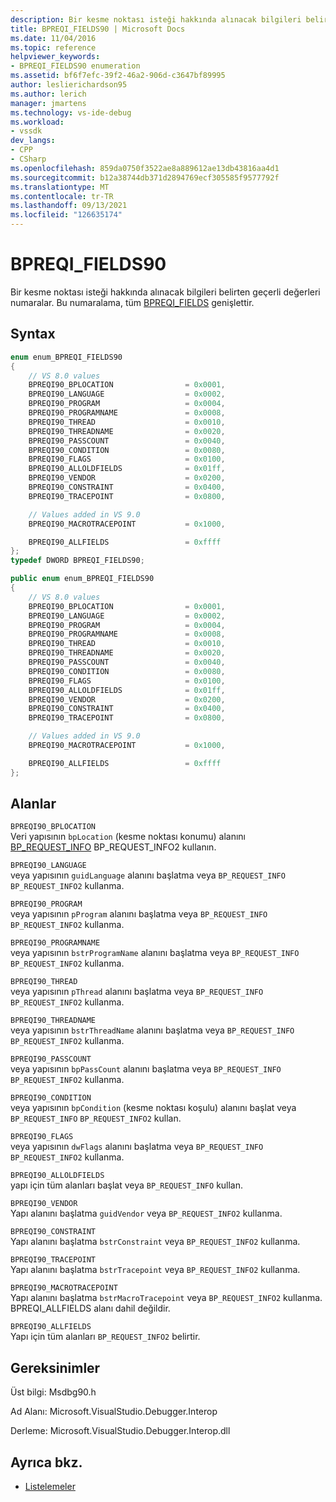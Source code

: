 ```yaml
---
description: Bir kesme noktası isteği hakkında alınacak bilgileri belirten geçerli değerleri numaralar.
title: BPREQI_FIELDS90 | Microsoft Docs
ms.date: 11/04/2016
ms.topic: reference
helpviewer_keywords:
- BPREQI_FIELDS90 enumeration
ms.assetid: bf6f7efc-39f2-46a2-906d-c3647bf89995
author: leslierichardson95
ms.author: lerich
manager: jmartens
ms.technology: vs-ide-debug
ms.workload:
- vssdk
dev_langs:
- CPP
- CSharp
ms.openlocfilehash: 859da0750f3522ae8a889612ae13db43816aa4d1
ms.sourcegitcommit: b12a38744db371d2894769ecf305585f9577792f
ms.translationtype: MT
ms.contentlocale: tr-TR
ms.lasthandoff: 09/13/2021
ms.locfileid: "126635174"
---
```

# <a name="bpreqi_fields90"></a>BPREQI_FIELDS90
Bir kesme noktası isteği hakkında alınacak bilgileri belirten geçerli değerleri numaralar. Bu numaralama, tüm [BPREQI_FIELDS](../../../extensibility/debugger/reference/bpreqi-fields.md) genişlettir.

## <a name="syntax"></a>Syntax

```cpp
enum enum_BPREQI_FIELDS90
{
    // VS 8.0 values
    BPREQI90_BPLOCATION                = 0x0001,
    BPREQI90_LANGUAGE                  = 0x0002,
    BPREQI90_PROGRAM                   = 0x0004,
    BPREQI90_PROGRAMNAME               = 0x0008,
    BPREQI90_THREAD                    = 0x0010,
    BPREQI90_THREADNAME                = 0x0020,
    BPREQI90_PASSCOUNT                 = 0x0040,
    BPREQI90_CONDITION                 = 0x0080,
    BPREQI90_FLAGS                     = 0x0100,
    BPREQI90_ALLOLDFIELDS              = 0x01ff,
    BPREQI90_VENDOR                    = 0x0200,
    BPREQI90_CONSTRAINT                = 0x0400,
    BPREQI90_TRACEPOINT                = 0x0800,

    // Values added in VS 9.0
    BPREQI90_MACROTRACEPOINT           = 0x1000,

    BPREQI90_ALLFIELDS                 = 0xffff
};
typedef DWORD BPREQI_FIELDS90;
```

```csharp
public enum enum_BPREQI_FIELDS90
{
    // VS 8.0 values
    BPREQI90_BPLOCATION                = 0x0001,
    BPREQI90_LANGUAGE                  = 0x0002,
    BPREQI90_PROGRAM                   = 0x0004,
    BPREQI90_PROGRAMNAME               = 0x0008,
    BPREQI90_THREAD                    = 0x0010,
    BPREQI90_THREADNAME                = 0x0020,
    BPREQI90_PASSCOUNT                 = 0x0040,
    BPREQI90_CONDITION                 = 0x0080,
    BPREQI90_FLAGS                     = 0x0100,
    BPREQI90_ALLOLDFIELDS              = 0x01ff,
    BPREQI90_VENDOR                    = 0x0200,
    BPREQI90_CONSTRAINT                = 0x0400,
    BPREQI90_TRACEPOINT                = 0x0800,

    // Values added in VS 9.0
    BPREQI90_MACROTRACEPOINT           = 0x1000,

    BPREQI90_ALLFIELDS                 = 0xffff
};
```

## <a name="fields"></a>Alanlar
`BPREQI90_BPLOCATION`\
Veri yapısının `bpLocation` (kesme noktası konumu) alanını [BP_REQUEST_INFO](../../../extensibility/debugger/reference/bp-request-info.md) [](../../../extensibility/debugger/reference/bp-request-info2.md) BP_REQUEST_INFO2 kullanın.

`BPREQI90_LANGUAGE`\
veya yapısının `guidLanguage` alanını başlatma veya `BP_REQUEST_INFO` `BP_REQUEST_INFO2` kullanma.

`BPREQI90_PROGRAM`\
veya yapısının `pProgram` alanını başlatma veya `BP_REQUEST_INFO` `BP_REQUEST_INFO2` kullanma.

`BPREQI90_PROGRAMNAME`\
veya yapısının `bstrProgramName` alanını başlatma veya `BP_REQUEST_INFO` `BP_REQUEST_INFO2` kullanma.

`BPREQI90_THREAD`\
veya yapısının `pThread` alanını başlatma veya `BP_REQUEST_INFO` `BP_REQUEST_INFO2` kullanma.

`BPREQI90_THREADNAME`\
veya yapısının `bstrThreadName` alanını başlatma veya `BP_REQUEST_INFO` `BP_REQUEST_INFO2` kullanma.

`BPREQI90_PASSCOUNT`\
veya yapısının `bpPassCount` alanını başlatma veya `BP_REQUEST_INFO` `BP_REQUEST_INFO2` kullanma.

`BPREQI90_CONDITION`\
veya yapısının `bpCondition` (kesme noktası koşulu) alanını başlat veya `BP_REQUEST_INFO` `BP_REQUEST_INFO2` kullan.

`BPREQI90_FLAGS`\
veya yapısının `dwFlags` alanını başlatma veya `BP_REQUEST_INFO` `BP_REQUEST_INFO2` kullanma.

`BPREQI90_ALLOLDFIELDS`\
yapı için tüm alanları başlat veya `BP_REQUEST_INFO` kullan.

`BPREQI90_VENDOR`\
Yapı alanını başlatma `guidVendor` veya `BP_REQUEST_INFO2` kullanma.

`BPREQI90_CONSTRAINT`\
Yapı alanını başlatma `bstrConstraint` veya `BP_REQUEST_INFO2` kullanma.

`BPREQI90_TRACEPOINT`\
Yapı alanını başlatma `bstrTracepoint` veya `BP_REQUEST_INFO2` kullanma.

`BPREQI90_MACROTRACEPOINT`\
Yapı alanını başlatma `bstrMacroTracepoint` veya `BP_REQUEST_INFO2` kullanma. BPREQI_ALLFIELDS alanı dahil değildir.

`BPREQI90_ALLFIELDS`\
Yapı için tüm alanları `BP_REQUEST_INFO2` belirtir.

## <a name="requirements"></a>Gereksinimler
Üst bilgi: Msdbg90.h

Ad Alanı: Microsoft.VisualStudio.Debugger.Interop

Derleme: Microsoft.VisualStudio.Debugger.Interop.dll

## <a name="see-also"></a>Ayrıca bkz.
- [Listelemeler](../../../extensibility/debugger/reference/enumerations-visual-studio-debugging.md)
